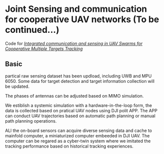 # Joint Sensing and communication for cooperative UAV networks (To be continued...)
Code for [*Integrated communication and sensing in UAV Swarms for Cooperative Multiple Targets Tracking*](https://www.computer.org/csdl/journal/tm/5555/01/09839387/1FisAbbVGV2) 
## Basic
partical raw sensing dataset has been updload, including UWB and MPU 6050. Some data for target detection and target information collection will be updated.  

The phases of antennas can be adjusted based on MIMO simulation.

We estiblish a systemic simulation with a hardware-in-the-loop form, the data is collected based on pratical UAV nodes using DJI polit APP. The APP can conduct UAV trajectories based on automatic path planning or manual path planning operations.

ALl the on-board sensors can acquire diverse sensing data and cache to mainfold computer, a miniaturized computer embeeded in DJI UAV. The computer can be regared as a cyber-twin system where we imitated the tracking performance based on historical tracking experiences. 

